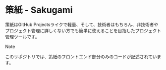 # 策紙 - Sakugami

策紙はGitHub Projectsライクで軽量、そして、技術者はもちろん、非技術者やプロジェクト管理に詳しくない方でも簡単に使えることを目指したプロジェクト管理ツールです。

> [!NOTE]
> このリポジトリでは、策紙のフロントエンド部分のみのコードが記述されています。
